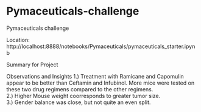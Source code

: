 # Pymaceuticals-challenge
Pymaceuticals challenge

Location:
http://localhost:8888/notebooks/Pymaceuticals/pymaceuticals_starter.ipynb

Summary for Project

Observations and Insights
1.) Treatment with Ramicane and Capomulin appear to be better than Ceftamin and Infubinol. More mice were 
    tested on these two drug regimens compared to the other regimens.                                                       
2.) Higher Mouse weight coorresponds to greater tumor size.                                                
3.) Gender balance was close, but not quite an even split. 


